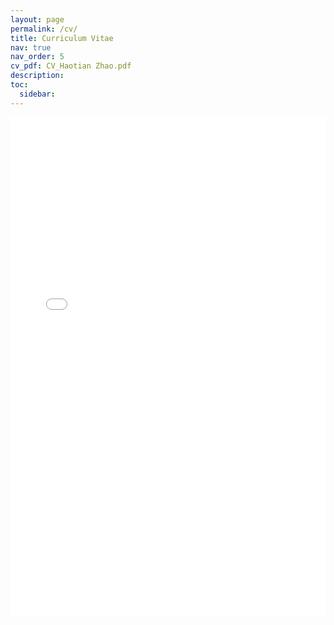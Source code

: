 ```yaml
---
layout: page
permalink: /cv/
title: Curriculum Vitae
nav: true
nav_order: 5
cv_pdf: CV_Haotian Zhao.pdf
description: 
toc:
  sidebar: 
---
```

<div class="row">
    <div class="col-sm mt-3 mt-md-0">
        <iframe src="{{ '/assets/pdf/CV_Haotian Zhao.pdf' | prepend: site.baseurl | prepend: site.url }}" width="100%" height="800" frameborder="0"></iframe>
    </div>
</div>